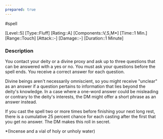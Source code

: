 ```yaml
---
prepared: true
---
```

#spell

[Level::5]
[Type::Fluff]
[Rating::A]
[Components::V,S,M*]
[Time::1 Min.]
[Range::Touch]
[Attack::\-]
[Damage::\-]
[Duration::1 Minute]
### Description

You contact your deity or a divine proxy and ask up to three questions that can be answered with a yes or no. You must ask your questions before the spell ends. You receive a correct answer for each question.

Divine beings aren't necessarily omniscient, so you might receive "unclear" as an answer if a question pertains to information that lies beyond the deity's knowledge. In a case where a one-word answer could be misleading or contrary to the deity's interests, the DM might offer a short phrase as an answer instead.

If you cast the spell two or more times before finishing your next long rest, there is a cumulative 25 percent chance for each casting after the first that you get no answer. The DM makes this roll in secret.

\*(Incense and a vial of holy or unholy water)